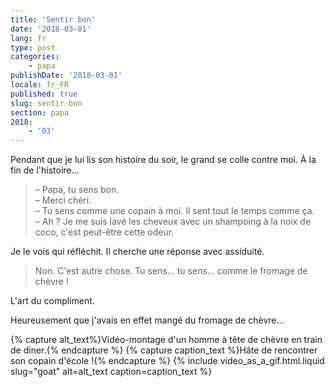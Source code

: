 ```yaml
---
title: 'Sentir bon'
date: '2018-03-01'
lang: fr
type: post
categories:
    - papa
publishDate: '2018-03-01'
locale: fr_FR
published: true
slug: sentir-bon
section: papa
2018:
    - '03'
---
```


Pendant que je lui lis son histoire du soir, le grand se colle contre moi. À la fin de l'histoire…

<!--more-->

> – Papa, tu sens bon.  
> – Merci chéri.  
> – ‎Tu sens comme une copain à moi. Il sent tout le temps comme ça.  
> – ‎Ah ? Je me suis lavé les cheveux avec un shampoing à la noix de coco, c'est peut-être cette odeur.

Je le vois qui réfléchit. Il cherche une réponse avec assiduité.

> ‎Non. C'est autre chose. Tu sens… tu sens… comme le fromage de chèvre !

L'art du compliment.

Heureusement que j'avais en effet mangé du fromage de chèvre…

{% capture alt_text%}Vidéo-montage d'un homme à tête de chèvre en train de diner.{% endcapture %}
{% capture caption_text %}Hâte de rencontrer son copain d'école !{% endcapture %}
{% include video_as_a_gif.html.liquid
    slug="goat"
    alt=alt_text
    caption=caption_text
%}
